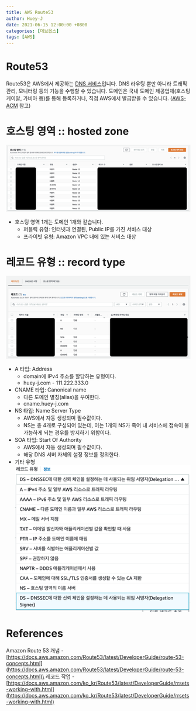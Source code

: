 ```yaml
---
title: AWS Route53
author: Huey-J
date: 2021-06-15 12:00:00 +0800
categories: [데브옵스]
tags: [AWS]
---
```


# Route53

Route53은 AWS에서 제공하는 [DNS 서비스](https://ko.wikipedia.org/wiki/도메인_네임_시스템)입니다. DNS 라우팅 뿐만 아니라 트래픽 관리, 모니터링 등의 기능을 수행할 수 있습니다. 도메인은 국내 도메인 제공업체(호스팅 케이알, 가비아 등)를 통해 등록하거나, 직접 AWS에서 발급받을 수 있습니다. ([AWS-ACM](/posts/AWS-ELB/#aws-acm-인증서) 참고)


# 호스팅 영역 :: hosted zone

![aws route53 hosting](/assets/img/aws_route53_hosting.png)

- 호스팅 영역 1개는 도메인 1개와 같습니다.
  - 퍼블릭 유형: 인터넷과 연결된, Public IP를 가진 서비스 대상
  - 프라이빗 유형: Amazon VPC 내에 있는 서비스 대상

# 레코드 유형 :: record type

![aws route53 setting](/assets/img/aws_route53_setting.png)

- A 타입: Address
  - domain에 IPv4 주소를 할당하는 유형이다.
  - huey-j.com - 111.222.333.0
- CNAME 타입: Canonical name
  - 다른 도메인 별칭(alias)을 부여한다.
  - cname.huey-j.com
- NS 타입: Name Server Type
  - AWS에서 자동 생성되며 필수값이다.
  - NS는 총 4개로 구성되어 있는데, 이는 1개의 NS가 죽어 내 서비스에 접속이 불가능하게 되는 경우를 방지하기 위함이다.
- SOA 타입: Start Of Authority
  - AWS에서 자동 생성되며 필수값이다.
  - 해당 DNS 서버 자체의 설정 정보를 정의한다.
- 기타 유형\
![aws record type](/assets/img/aws_record_type.png)


# References

Amazon Route 53 개념 - [https://docs.aws.amazon.com/Route53/latest/DeveloperGuide/route-53-concepts.html](https://docs.aws.amazon.com/Route53/latest/DeveloperGuide/route-53-concepts.html)\
레코드 작업 - [https://docs.aws.amazon.com/ko_kr/Route53/latest/DeveloperGuide/rrsets-working-with.html](https://docs.aws.amazon.com/ko_kr/Route53/latest/DeveloperGuide/rrsets-working-with.html)
